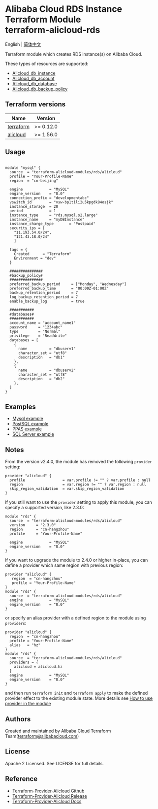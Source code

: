 Alibaba Cloud RDS Instance Terraform Module  
terraform-alicloud-rds
=====================================================================

English | [简体中文](https://github.com/terraform-alicloud-modules/terraform-alicloud-rds/blob/master/README-CN.md)

Terraform module which creates RDS instance(s) on Alibaba Cloud. 

These types of resources are supported:

* [Alicloud_db_instance](https://www.terraform.io/docs/providers/alicloud/r/db_instance.html)
* [Alicloud_db_account](https://www.terraform.io/docs/providers/alicloud/r/db_account.html)
* [Alicloud_db_database](https://www.terraform.io/docs/providers/alicloud/r/db_database.html)
* [Alicloud_db_backup_policy](https://www.terraform.io/docs/providers/alicloud/r/db_backup_policy.html)

## Terraform versions

| Name | Version |
|------|---------|
| <a name="requirement_terraform"></a> [terraform](#requirement\_terraform) | >= 0.12.0 |
| <a name="requirement_alicloud"></a> [alicloud](#requirement\_alicloud) | >= 1.56.0

## Usage

```hcl

module "mysql" {
  source  = "terraform-alicloud-modules/rds/alicloud"
  profile = "Your-Profile-Name"
  region  = "cn-beijing"
  
  engine            = "MySQL"
  engine_version    = "8.0"
  connection_prefix = "developmentabc"
  vswitch_id        = "vsw-bp1tili2u5kpgdk84osjk"
  instance_storage  = 20
  period            = 1
  instance_type     = "rds.mysql.s2.large"
  instance_name     = "myDBInstance"
  instance_charge_type       = "Postpaid"
  security_ips = [
    "11.193.54.0/24",
    "121.43.18.0/24"
    ]
    
  tags = {
    Created      = "Terraform"
    Environment = "dev"
  }
  
  ###############
  #backup_policy#
  ###############
  preferred_backup_period     = ["Monday", "Wednesday"]
  preferred_backup_time       = "00:00Z-01:00Z"
  backup_retention_period     = 7
  log_backup_retention_period = 7
  enable_backup_log           = true
  
  ###########
  #databases#
  ###########
  account_name = "account_name1"
  password     = "1234abc"
  type         = "Normal"
  privilege    = "ReadWrite"
  databases = [
    {
      name          = "dbuserv1"
      character_set = "utf8"
      description   = "db1"
    },
    {
      name          = "dbuserv2"
      character_set = "utf8"
      description   = "db2"
    },
  ]
}
```

## Examples

* [Mysql example](https://github.com/terraform-alicloud-modules/terraform-alicloud-rds/tree/master/examples/mysql)
* [PostSQL example](https://github.com/terraform-alicloud-modules/terraform-alicloud-rds/tree/master/examples/postgre_sql)
* [PPAS example](https://github.com/terraform-alicloud-modules/terraform-alicloud-rds/tree/master/examples/ppas)
* [SQL Server example](https://github.com/terraform-alicloud-modules/terraform-alicloud-rds/tree/master/examples/sql_server)

## Notes
From the version v2.4.0, the module has removed the following `provider` setting:

```hcl
provider "alicloud" {
  profile                 = var.profile != "" ? var.profile : null
  region                  = var.region != "" ? var.region : null
  skip_region_validation  = var.skip_region_validation
}
```

If you still want to use the `provider` setting to apply this module, you can specify a supported version, like 2.3.0:

```hcl
module "rds" {
  source  = "terraform-alicloud-modules/rds/alicloud"
  version     = "2.3.0"
  region      = "cn-hangzhou"
  profile     = "Your-Profile-Name"

  engine            = "MySQL"
  engine_version    = "8.0"
}
```

If you want to upgrade the module to 2.4.0 or higher in-place, you can define a provider which same region with
previous region:

```hcl
provider "alicloud" {
   region  = "cn-hangzhou"
   profile = "Your-Profile-Name"
}
module "rds" {
  source  = "terraform-alicloud-modules/rds/alicloud"
  engine            = "MySQL"
  engine_version    = "8.0"
}
```
or specify an alias provider with a defined region to the module using `providers`:

```hcl
provider "alicloud" {
  region  = "cn-hangzhou"
  profile = "Your-Profile-Name"
  alias   = "hz"
}
module "rds" {
  source  = "terraform-alicloud-modules/rds/alicloud"
  providers = {
    alicloud = alicloud.hz
  }
  engine            = "MySQL"
  engine_version    = "8.0"
}
```

and then run `terraform init` and `terraform apply` to make the defined provider effect to the existing module state.
More details see [How to use provider in the module](https://www.terraform.io/docs/language/modules/develop/providers.html#passing-providers-explicitly)

Authors
-------
Created and maintained by Alibaba Cloud Terraform Team(terraform@alibabacloud.com)

License
----
Apache 2 Licensed. See LICENSE for full details.

Reference
---------
* [Terraform-Provider-Alicloud Github](https://github.com/terraform-providers/terraform-provider-alicloud)
* [Terraform-Provider-Alicloud Release](https://releases.hashicorp.com/terraform-provider-alicloud/)
* [Terraform-Provider-Alicloud Docs](https://www.terraform.io/docs/providers/alicloud/index.html)


